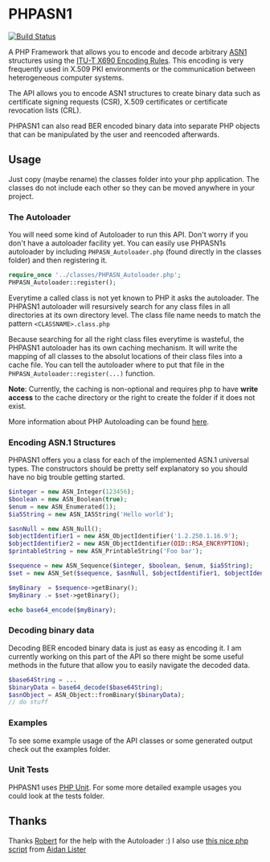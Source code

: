 PHPASN1
=======

[![Build Status](https://secure.travis-ci.org/FGrosse/PHPASN1.png?branch=master)](http://travis-ci.org/FGrosse/PHPASN1)

A PHP Framework that allows you to encode and decode arbitrary [ASN1](http://www.itu.int/ITU-T/asn1/) structures
using the [ITU-T X690 Encoding Rules](http://www.itu.int/ITU-T/recommendations/rec.aspx?rec=x.690).
This encoding is very frequently used in X.509 PKI environments or the communication between heterogeneous computer systems.

The API allows you to encode ASN1 structures to create binary data such as certificate
signing requests (CSR), X.509 certificates or certificate revocation lists (CRL).

PHPASN1 can also read BER encoded binary data into separate PHP objects that can be manipulated by the user and reencoded afterwards.


## Usage

Just copy (maybe rename) the classes folder into your php application.
The classes do not include each other so they can be moved anywhere in your project.

### The Autoloader
You will need some kind of Autoloader to run this API.
Don't worry if you don't have a autoloader facility yet.
You can easily use PHPASN1s autoloader by including `PHPASN_Autoloader.php` (found directly in the classes folder)
and then registering it.

```php
require_once '../classes/PHPASN_Autoloader.php';
PHPASN_Autoloader::register();
```

Everytime a called class is not yet known to PHP it asks the autoloader.
The PHPASN1 autoloader will resursively search for any class files in all directories at its own directory level.
The class file name needs to match the pattern `<CLASSNAME>.class.php`

Because searching for all the right class files everytime is wasteful, the PHPASN1 autoloader has its own caching mechanism.
It will write the mapping of all classes to the absolut locations of their class files into a cache file.
You can tell the autoloader where to put that file in the `PHPASN_Autoloader::register(...)` function.

**Note**: Currently, the caching is non-optional and requires php to have **write access** to the cache directory
or the right to create the folder if it does not exist.

More information about PHP Autoloading  can be found [here](http://php.net/manual/en/language.oop5.autoload.php).


### Encoding ASN.1 Structures

PHPASN1 offers you a class for each of the implemented ASN.1 universal types. The constructors should be pretty self explanatory so
you should have no big trouble getting started.

```php
$integer = new ASN_Integer(123456);        
$boolean = new ASN_Boolean(true);
$enum = new ASN_Enumerated(1);
$ia5String = new ASN_IA5String('Hello world');

$asnNull = new ASN_Null();
$objectIdentifier1 = new ASN_ObjectIdentifier('1.2.250.1.16.9');
$objectIdentifier2 = new ASN_ObjectIdentifier(OID::RSA_ENCRYPTION);
$printableString = new ASN_PrintableString('Foo bar');

$sequence = new ASN_Sequence($integer, $boolean, $enum, $ia5String);
$set = new ASN_Set($sequence, $asnNull, $objectIdentifier1, $objectIdentifier2, $printableString);

$myBinary  = $sequence->getBinary();
$myBinary .= $set->getBinary();

echo base64_encode($myBinary);
```


### Decoding binary data

Decoding BER encoded binary data is just as easy as encoding it.
I am currently working on this part of the API so there might be some useful methods in the future that allow you to easily navigate the
decoded data.  

```php
$base64String = ...
$binaryData = base64_decode($base64String);        
$asnObject = ASN_Object::fromBinary($binaryData);
// do stuff
```


### Examples

To see some example usage of the API classes or some generated output check out the examples folder.


### Unit Tests

PHPASN1 uses [PHP Unit](https://github.com/sebastianbergmann/phpunit). For some more detailed example usages you could look at the tests folder.  

## Thanks

Thanks [Robert](https://github.com/gimi139) for the help with the Autoloader :)
I also use [this nice php script](http://aidanlister.com/2004/04/viewing-binary-data-as-a-hexdump-in-php/) from [Aidan Lister](http://aidanlister.com)
